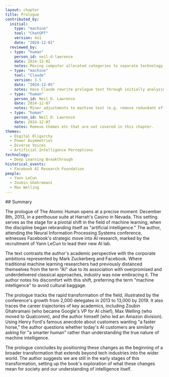 ```yaml
---
layout: chapter
title: Prologue
contributed_by:
  initial:
    type: "machine"
    tool: "ChatGPT"
    version: 4o1
    date: "2024-12-01"
  reviewed_by:
  - type: "human"
    person_id: neil-d-lawrence
    date: 2024-12-02
    notes: Moving computer allocated categories to separate technology and media and to merge reflections.
  - type: "machine"
    tool: "Claude"
    version: 3.5
    date: "2024-12-05"
    notes: Have Claude rewrite prologue text through initially analyzing through a strengths/weaknesses critique.
  - type: "human"
    person_id: Neil D. Lawrence
    date: 2024-12-07
    notes: Minor adjustments to machine text (e.g. remove redundant effectively).
  - type: "human"
    person_id: Neil D. Lawrence
    date: 2024-12-07
    notes: Remove themes etc that are not covered in this chapter.
themes:
  - Digital Oligarchy
  - Power Asymmetries
  - Diverse Voices
  - Artificial Intelligence Perceptions
technology:
  - Deep Learning Breakthrough
historical_events:
  - Facebook AI Research Foundation
people:
  - Yann LeCun
  - Zoubin Ghahramani
  - Max Welling
---
```


<div class="machine-commentary" markdown="1">
## Summary

The prologue of The Atomic Human opens at a precise moment: December 8th, 2013, in a penthouse suite at Harrah's Casino in Nevada. This setting serves as the stage for a pivotal shift in the field of machine learning, when the discipline began rebranding itself as "artificial intelligence." The author, attending the Neural Information Processing Systems conference, witnesses Facebook's strategic move into AI research, marked by the recruitment of Yann LeCun to lead their new AI lab.

The text contrasts the author's academic perspective with the corporate ambitions represented by Mark Zuckerberg and Facebook. Where traditional machine learning researchers had previously distanced themselves from the term "AI" due to its association with overpromised and underdelivered classical approaches, industry was now embracing it. The author notes his discomfort with this shift, preferring the term "machine intelligence" to avoid cultural baggage.

The prologue tracks the rapid transformation of the field, illustrated by the conference's growth from 2,000 delegates in 2013 to 13,000 by 2019. It also traces the career trajectories of key academics, including Zoubin Ghahramani (who became Google's VP for AI chief), Max Welling (who moved to Qualcomm), and the author himself (who led an Amazon division). Using Henry Ford's famous anecdote about customers wanting "a faster horse," the author questions whether today's AI customers are similarly asking for "a smarter human" rather than understanding the true nature of machine intelligence.

The prologue concludes by positioning these changes as the beginning of a broader transformation that extends beyond tech industries into the wider world. The author suggests we are still in the early stages of this transformation, setting up the book's exploration of what these changes mean for society and our understanding of intelligence itself.
</div>
